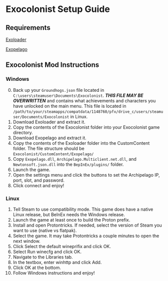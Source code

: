 # Exocolonist Setup Guide

## Requirements

[Exoloader](https://github.com/Pandemonium14/ExoLoader/releases)

[Exopelago](https://github.com/pamymaf/Exocolonist-AP/releases)

## Exocolonist Mod Instructions

### Windows

0. Back up your `Groundhogs.json` file located in `C:\users\steamuser\Documents\Exocolonist`. 
  ***THIS FILE MAY BE OVERWRITTEN*** and contains what achievements and characters you have unlocked on the main menu.
  This file is located in `/path/to/your/steamapps/compatdata/1148760/pfx/drive_c/users/steamuser/Documents/Exocolonist` in Linux.
1. Download Exoloader and extract it.
2. Copy the contents of the Exocolonist folder into your Exocolonist game directory.
3. Download Exopelago and extract it.
4. Copy the contents of the Exoloader folder into the CustomContent folder.
  The file structure should be `Exocolonist/CustomContent/Exopelago/`
5. Copy `Exopelago.dll`, `Archipelago.Multiclient.net.dll`, and `Newtonsoft.json.dll` into the `BepInEx/plugins/` folder.
6. Launch the game.
7. Open the settings menu and click the buttons to set the Archipelago IP, port, slot, and password.
8. Click connect and enjoy!

### Linux

1. Tell Steam to use compatibility mode.
  This game does have a native Linux release, but BeInEx needs the Windows release.
2. Launch the game at least once to build the Proton prefix.
3. Install and open Protontricks.
  If needed, select the version of Steam you want to use (native vs flatpak).
4. Select the game.
  It may take Protontricks a couple minutes to open the next window.
5. Click Select the default wineprifix and click OK.
6. Select Run winecfg and click OK.
7. Navigate to the Libraries tab.
8. In the textbox, enter winhttp and click Add.
9. Click OK at the bottom.
10. Follow Windows instructions and enjoy!